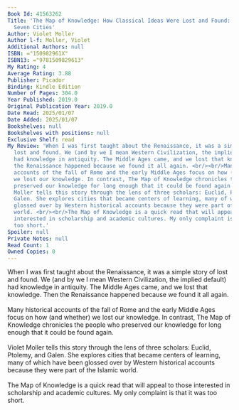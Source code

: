 ```yaml
---
Book Id: 41563262
Title: 'The Map of Knowledge: How Classical Ideas Were Lost and Found: A History in
  Seven Cities'
Author: Violet Moller
Author l-f: Moller, Violet
Additional Authors: null
ISBN: ="150982961X"
ISBN13: ="9781509829613"
My Rating: 4
Average Rating: 3.88
Publisher: Picador
Binding: Kindle Edition
Number of Pages: 304.0
Year Published: 2019.0
Original Publication Year: 2019.0
Date Read: 2025/01/07
Date Added: 2025/01/07
Bookshelves: null
Bookshelves with positions: null
Exclusive Shelf: read
My Review: 'When I was first taught about the Renaissance, it was a simple story of
  lost and found. We (and by we I mean Western Civilization, the implied default)
  had knowledge in antiquity. The Middle Ages came, and we lost that knowledge. Then
  the Renaissance happened because we found it all again. <br/><br/>Many historical
  accounts of the fall of Rome and the early Middle Ages focus on how (and whether)
  we lost our knowledge. In contrast, The Map of Knowledge chronicles the people who
  preserved our knowledge for long enough that it could be found again. <br/><br/>Violet
  Moller tells this story through the lens of three scholars: Euclid, Ptolemy, and
  Galen. She explores cities that became centers of learning, many of which have been
  glossed over by Western historical accounts because they were part of the Islamic
  world. <br/><br/>The Map of Knowledge is a quick read that will appeal to those
  interested in scholarship and academic cultures. My only complaint is that it was
  too short.'
Spoiler: null
Private Notes: null
Read Count: 1
Owned Copies: 0
---
```


When I was first taught about the Renaissance, it was a simple story of lost and found. We (and by we I mean Western Civilization, the implied default) had knowledge in antiquity. The Middle Ages came, and we lost that knowledge. Then the Renaissance happened because we found it all again. <br/><br/>Many historical accounts of the fall of Rome and the early Middle Ages focus on how (and whether) we lost our knowledge. In contrast, The Map of Knowledge chronicles the people who preserved our knowledge for long enough that it could be found again. <br/><br/>Violet Moller tells this story through the lens of three scholars: Euclid, Ptolemy, and Galen. She explores cities that became centers of learning, many of which have been glossed over by Western historical accounts because they were part of the Islamic world. <br/><br/>The Map of Knowledge is a quick read that will appeal to those interested in scholarship and academic cultures. My only complaint is that it was too short.
